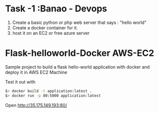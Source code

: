# Task -1 :Banao - Devops
1) Create a basic python or php web server that says :  "hello world"
2) Create a docker container for it.
3) host it on an EC2 or free azure server

# Flask-helloworld-Docker AWS-EC2
Sample project to build a flask hello-world application with docker and deploy it in AWS EC2 Machine 

Test it out with

```bash
$> docker build -t application:latest .
$> docker run -p 80:5000 application:latest
```

Open http://35.175.149.193:80/
